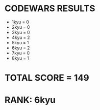 # CODEWARS RESULTS

- 1kyu = 0
- 2kyu = 0
- 3kyu = 0
- 4kyu = 2
- 5kyu = 1
- 6kyu = 2
- 7kyu = 0
- 8kyu = 1

# TOTAL SCORE = 149
# RANK: 6kyu
